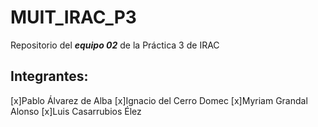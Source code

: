 # MUIT_IRAC_P3
Repositorio del ***equipo 02*** de la Práctica 3 de IRAC

## Integrantes:
[x]Pablo Álvarez de Alba
[x]Ignacio del Cerro Domec
[x]Myriam Grandal Alonso
[x]Luis Casarrubios Élez
